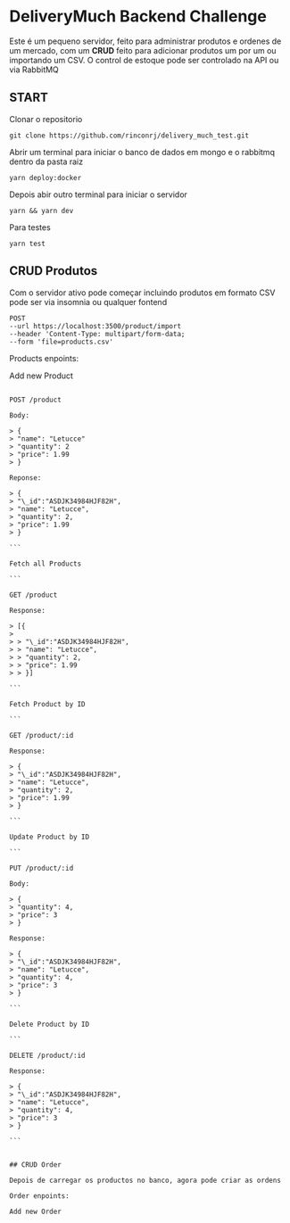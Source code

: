 # DeliveryMuch Backend Challenge

Este é um pequeno servidor, feito para administrar produtos e ordenes de um mercado, com um **CRUD** feito para adicionar produtos um por um ou importando um CSV.
O control de estoque pode ser controlado na API ou via RabbitMQ

## START

Clonar o repositorio

```
git clone https://github.com/rinconrj/delivery_much_test.git
```

Abrir um terminal para iniciar o banco de dados em mongo e o rabbitmq dentro da pasta raiz

```
yarn deploy:docker
```

Depois abir outro terminal para iniciar o servidor

```
yarn && yarn dev
```

Para testes

```
yarn test
```

## CRUD Produtos

Com o servidor ativo pode começar incluindo produtos em formato CSV pode ser via insomnia ou qualquer fontend

```
POST
--url https://localhost:3500/product/import
--header 'Content-Type: multipart/form-data;
--form 'file=products.csv'
```

Products enpoints:

Add new Product

````

POST /product

Body:

> {
> "name": "Letucce"
> "quantity": 2
> "price": 1.99
> }

Reponse:

> {
> "\_id":"ASDJK34984HJF82H",
> "name": "Letucce",
> "quantity": 2,
> "price": 1.99
> }

```

Fetch all Products

```

GET /product

Response:

> [{
>
> > "\_id":"ASDJK34984HJF82H",
> > "name": "Letucce",
> > "quantity": 2,
> > "price": 1.99
> > }]

```

Fetch Product by ID

```

GET /product/:id

Response:

> {
> "\_id":"ASDJK34984HJF82H",
> "name": "Letucce",
> "quantity": 2,
> "price": 1.99
> }

```

Update Product by ID

```

PUT /product/:id

Body:

> {
> "quantity": 4,
> "price": 3
> }

Response:

> {
> "\_id":"ASDJK34984HJF82H",
> "name": "Letucce",
> "quantity": 4,
> "price": 3
> }

```

Delete Product by ID

```

DELETE /product/:id

Response:

> {
> "\_id":"ASDJK34984HJF82H",
> "name": "Letucce",
> "quantity": 4,
> "price": 3
> }

```


## CRUD Order

Depois de carregar os productos no banco, agora pode criar as ordens

Order enpoints:

Add new Order

````
